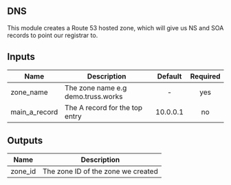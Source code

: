 ## DNS

This module creates a Route 53 hosted zone, which will give us NS and SOA records to point our registrar to.

## Inputs

| Name | Description | Default | Required |
|------|-------------|:-----:|:-----:|
| zone_name | The zone name e.g demo.truss.works | - | yes |
| main_a_record | The A record for the top entry | 10.0.0.1 | no |

## Outputs

| Name | Description |
|------|-------------|
| zone_id | The zone ID of the zone we created|

